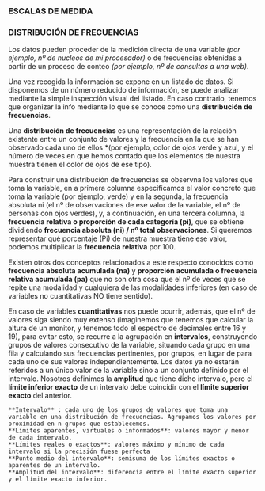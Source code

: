 ### ESCALAS DE MEDIDA ###


### DISTRIBUCIÓN DE FRECUENCIAS ###
Los datos pueden proceder de la medición directa de una variable *(por ejemplo, nº de nucleos de mi procesador)* o de frecuencias obtenidas a partir de un proceso de conteo *(por ejemplo, nº de consultas a una web)*.    
    
Una vez recogida la información se expone en un listado de datos. Si disponemos de un número reducido de información, se puede analizar mediante la simple inspección visual del listado. En caso contrario, tenemos que organizar la info mediante lo que se conoce como una **distribución de frecuencias**.    

Una **distribución de frecuencias** es una representación de la relación existente entre un conjunto de valores y la frecuencia en la que se han observado cada uno de ellos *(por ejemplo, color de ojos verde y azul, y el número de veces en que hemos contado que los elementos de nuestra muestra tienen el color de ojos de ese tipo).
    
Para construir una distribución de frecuencias se observna los valores que toma la variable, en a primera columna especificamos el valor concreto que toma la variable (por ejemplo, verde) y en la segunda, la frecuencia absoluta ni (el nº de observaciones de ese valor de la variable, el nº de personas con ojos verdes), y, a continuación, en una tercera columna, la **frecuencia relativa o proporción de cada categoría (pi)**, que se obtiene dividiendo **frecuencia absoluta (ni) / nº total observaciones**. Si queremos representar qué porcentaje (Pi) de nuestra muestra tiene ese valor, podemos multiplicar la **frecuencia relativa** por 100.    
    
Existen otros dos conceptos relacionados a este respecto conocidos como **frecuencia absoluta acumulada (na)** y **proporción acumulada o frecuencia relativa acumulada (pa)** que no son otra cosa que el nº de veces que se repite una modalidad y cualquiera de las modalidades inferiores (en caso de variables no cuantitativas NO tiene sentido).   

En caso de variables **cuantitativas** nos puede ocurrir, además, que el nº de valores siga siendo muy extenso (imaginemos que tenemos que calcular la altura de un monitor, y tenemos todo el espectro de decimales entre 16 y 19), para evitar esto, se recurre a la agrupación en **intervalos**, construyendo grupos de valores consecutivo de la variable, situando cada grupo en una fila y calculando sus frecuencias pertinentes, por grupos, en lugar de para cada uno de sus valores independientemente. Los datos ya no estarán referidos a un único valor de la variable sino a un conjunto definido por el intervalo. Nosotros definimos la **amplitud** que tiene dicho intervalo, pero el **límite inferior exacto** de un intervalo debe coincidir con el **límite superior exacto** del anterior.
  
    
    **Intervalo** : cada uno de los grupos de valores que toma una variable en una distribución de frecuencias. Agrupamos los valores por proximidad en n grupos que establecemos.
    **Límites aparentes, virtuales o informados**: valores mayor y menor de cada intervalo.
    **Límites reales o exactos**: valores máximo y mínimo de cada intervalo si la precisión fuese perfecta
    **Punto medio del intervalo**: semisuma de los límites exactos o aparentes de un intervalo.
    **Amplitud del intervalo**: diferencia entre el límite exacto superior y el límite exacto inferior.
    
